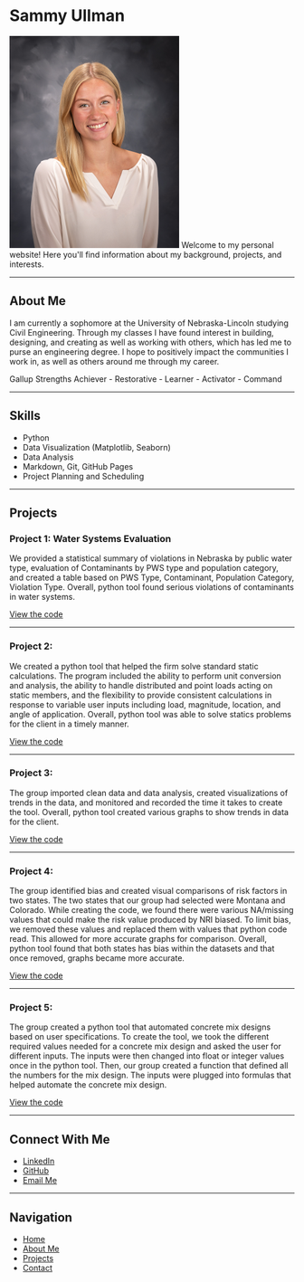 # Sammy Ullman 
<img src="23.PKS.Ullman_Samantha.4947.RT.jpg" alt="Sammy Ullman" width="300">
Welcome to my personal website! Here you'll find information about my background, projects, and interests.

---

## About Me

I am currently a sophomore at the University of Nebraska-Lincoln studying Civil Engineering. Through my classes I have found interest in building, designing, and creating as well as working with others, which has led me to purse an engineering degree. I hope to positively impact the communities I work in, as well as others around me through my career. 

Gallup Strengths 
Achiever - Restorative - Learner - Activator - Command

---

## Skills

- Python  
- Data Visualization (Matplotlib, Seaborn)  
- Data Analysis  
- Markdown, Git, GitHub Pages
- Project Planning and Scheduling

---

## Projects

### Project 1: Water Systems Evaluation 
We provided a statistical summary of violations in Nebraska by public water type, evaluation of Contaminants by PWS type and population category, and created a table based on PWS Type, Contaminant, Population Category, Violation Type. Overall, python tool found serious violations of contaminants in water systems.

[View the code](https://github.com/samanthaullman/SamanthaUllman/blob/main/CIVE202_Spring2025_GroupSammyUllman_Project%231_Nebraska_Violations_Analysis.ipynb)

---

### Project 2:  
We created a python tool that helped the firm solve standard static calculations. The program included the ability to perform unit conversion and analysis, the ability to handle distributed and point loads acting on static members, and the flexibility to provide consistent calculations in response to variable user inputs including load, magnitude, location, and angle of application. Overall, python tool was able to solve statics problems for the client in a timely manner. 

[View the code](https://github.com/samanthaullman/SamanthaUllman/blob/main/SammyUllmanProblem2.3.Final.ipynb)

---

### Project 3:  
The group imported clean data and data analysis, created visualizations of trends in the data, and monitored and recorded the time it takes to create the tool. Overall, python tool created various graphs to show trends in data for the  client. 

[View the code](https://github.com/samanthaullman/SamanthaUllman/blob/main/CIVE202_Spring2025_GroupJ_Project%233_PythonCode.ipynb)

---

### Project 4:  
The group identified bias and created visual comparisons of risk factors in two states. The two states that our group had selected were Montana and Colorado. While creating the code, we found there were various NA/missing values that could make the risk value produced by NRI biased. To limit bias, we removed these values and replaced them with values that python code read. This allowed for more accurate graphs for comparison. Overall, python tool found that both states has bias within the datasets and that once removed, graphs became more accurate. 

[View the code](https://github.com/samanthaullman/SamanthaUllman/blob/main/CIVE202_Spring2025_GroupK_Project%234_PythonCode%20(1).ipynb)

---

### Project 5:  
The group created a python tool that automated concrete mix designs based on user specifications. To create the tool, we took the different required values needed for a concrete mix design and asked the user for different inputs. The inputs were then changed into float or integer values once in the python tool. Then, our group created a function that defined all the numbers for the mix design. The inputs were plugged into formulas that helped automate the concrete mix design. 

[View the code](https://github.com/samanthaullman/SamanthaUllman/blob/main/CIVE202_Spring2025_GroupQ_Project%235_PythonCode.ipynb)

---

## Connect With Me

- [LinkedIn](https://www.linkedin.com/in/samantha-ullman-975812241/)  
- [GitHub](https://github.com/samanthaullman)  
- [Email Me](mailto:samanthaullman@gmail.com)

---

## Navigation

- [Home](index.md)  
- [About Me](about.md)  
- [Projects](projects.md)  
- [Contact](contact.md)
